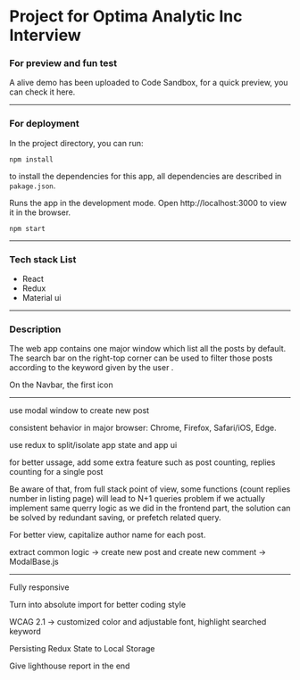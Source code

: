 # Project for Optima Analytic Inc Interview 

### For preview and fun test
A alive demo has been uploaded to Code Sandbox, for a quick preview, you can check it here. 

---
### For deployment
In the project directory, you can run:
```
npm install
```
to install the dependencies for this app, all dependencies are described in `pakage.json`.

Runs the app in the development mode.
Open http://localhost:3000 to view it in the browser.
```
npm start
```


---
### Tech stack List
- React
- Redux
- Material ui


---
### Description
The web app contains one major window which list all the posts by default. The search bar on the right-top corner can be used to filter those posts according to the keyword given by the user .

On the Navbar, the first icon 


---
use modal window to create new post

consistent behavior in major browser: Chrome, Firefox, Safari/iOS, Edge.

use redux to split/isolate app state and app ui

for better ussage, add some extra feature such as post counting, replies counting for a single post

Be aware of that, from full stack point of view, some functions (count replies number in listing page) will lead to N+1 queries problem if we actually implement same querry logic as we did in the frontend part, the solution can be solved by redundant saving, or prefetch related query. 

For better view, capitalize author name for each post.

extract common logic -> create new post and create new comment -> ModalBase.js


---
Fully responsive

Turn into absolute import for better coding style

WCAG 2.1 -> customized color and adjustable font, highlight searched keyword

Persisting Redux State to Local Storage

Give lighthouse report in the end